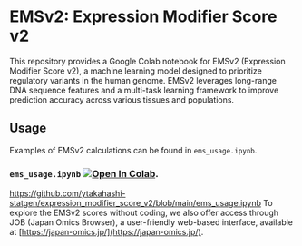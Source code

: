 # EMSv2: Expression Modifier Score v2

This repository provides a Google Colab notebook for EMSv2 (Expression Modifier Score v2), a machine learning model designed to prioritize regulatory variants in the human genome. EMSv2 leverages long-range DNA sequence features and a multi-task learning framework to improve prediction accuracy across various tissues and populations.

## Usage
Examples of EMSv2 calculations can be found in `ems_usage.ipynb`.  

### `ems_usage.ipynb` [![Open In Colab](https://colab.research.google.com/assets/colab-badge.svg)](https://colab.research.google.com/github/ytakahashi-statgen/expression_modifier_score_v2/blob/main/ems_usage.ipynb).

https://github.com/ytakahashi-statgen/expression_modifier_score_v2/blob/main/ems_usage.ipynb
To explore the EMSv2 scores without coding, we also offer access through JOB (Japan Omics Browser), a user-friendly web-based interface, available at [https://japan-omics.jp/](https://japan-omics.jp/).
